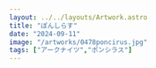 ```yaml
---
layout: ../../layouts/Artwork.astro
title: "ぽんしらす"
date: "2024-09-11"
image: "/artworks/0478poncirus.jpg"
tags: ["アークナイツ","ポンシラス"]
---
```


